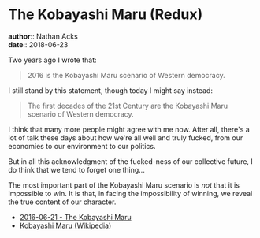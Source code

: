 # The Kobayashi Maru (Redux)

**author**:: Nathan Acks  
**date**:: 2018-06-23

Two years ago I wrote that:

> 2016 is the Kobayashi Maru scenario of Western democracy.

I still stand by this statement, though today I might say instead:

> The first decades of the 21st Century are the Kobayashi Maru scenario of Western democracy.

I think that many more people might agree with me now. After all, there's a lot of talk these days about how we're all well and truly fucked, from our economies to our environment to our politics.

But in all this acknowledgment of the fucked-ness of our collective future, I do think that we tend to forget one thing...

The most important part of the Kobayashi Maru scenario is *not* that it is impossible to win. It is that, in facing the impossibility of winning, we reveal the true content of our character.

* [2016-06-21 - The Kobayashi Maru](2016-06-21-the-kobayashi-maru.md)
* [Kobayashi Maru (Wikipedia)](https://en.m.wikipedia.org/wiki/Kobayashi_Maru)
